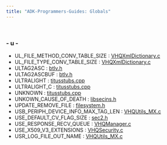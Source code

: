 ```yaml
---
title: "ADK-Programmers-Guides: Globals"
---
```


 

### - u -

- UL_FILE_METHOD_CONV_TABLE_SIZE : <a href="_v_h_q_xml_dictionary_8c.md#ae103eac25bb6c706fad5331e5f9a6897">VHQXmlDictionary.c</a>
- UL_FILE_TYPE_CONV_TABLE_SIZE : <a href="_v_h_q_xml_dictionary_8c.md#aa4db176cff20fa6d25f294d3d662d6ba">VHQXmlDictionary.c</a>
- ULTAG2ASC : <a href="btlv_8h.md#a5ac8dbc13c1b366634608e665414cb0b">btlv.h</a>
- ULTAG2ASCBUF : <a href="btlv_8h.md#ab33e2864700c667b7fab74ab32e1f661">btlv.h</a>
- ULTRALIGHT : <a href="titusstubs_8cpp.md#ab0ee3b39e7b9a5230150a96670251567">titusstubs.cpp</a>
- ULTRALIGHT_C : <a href="titusstubs_8cpp.md#a55a3805e87e8aed0644c5026399e4b57">titusstubs.cpp</a>
- UNKNOWN : <a href="titusstubs_8cpp.md#ac1ae4add974b9cfc6b5aaf8a578f01ab">titusstubs.cpp</a>
- UNKOWN_CAUSE_OF_DEATH : <a href="libsecins_8h.md#a31572f5d31caceab4e03a371a9647d67">libsecins.h</a>
- UPDATE_REMOVE_FILE : <a href="filesystem_8h.md#a48533203b3ec3c60f01d6eb6db397f3c">filesystem.h</a>
- USB_PERIPH_DEVICE_INFO_MAX_TAG_LEN : <a href="_v_h_q_utils___m_x_8c.md#a87010e53d3548e6054d6f6e2ecc72689">VHQUtils_MX.c</a>
- USE_DEFAULT_CV_FLAG_SIZE : <a href="sec2_8h.md#ad99b42eb6c3ffec1b546dc2b2ec7cb51">sec2.h</a>
- USE_RESPONSE_RECV_QUEUE : <a href="_v_h_q_manager_8c.md#af693a1d22d4d2bc9f5f68f9012bc5978">VHQManager.c</a>
- USE_X509_V3_EXTENSIONS : <a href="_v_h_q_security_8c.md#a5366e6bcd1d6f0d68372274755b70d47">VHQSecurity.c</a>
- USR_LOG_FILE_OUT_NAME : <a href="_v_h_q_utils___m_x_8c.md#ae162cb1c325e323963b1c1695a94f187">VHQUtils_MX.c</a>
